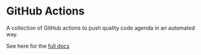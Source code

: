 # GitHub Actions

A collection of GitHub actions to push quality code agenda in an automated way.

See here for the [full docs](https://dogmatic69.github.io/actions/)
